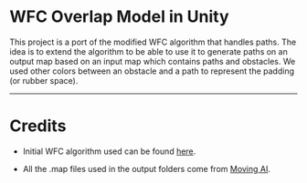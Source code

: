 WFC Overlap Model in Unity
====

This project is a port of the modified WFC algorithm that handles paths. The idea is to extend the algorithm to be able to use it to generate paths on an output map based on an input map which contains paths and obstacles. We used other colors between an obstacle and a path to represent the padding (or rubber space).

- - -

Credits
=====

* Initial WFC algorithm used can be found [here](https://github.com/mxgmn/WaveFunctionCollapse).

* All the .map files used in the output folders come from [Moving AI](http://movingai.com/benchmarks/).